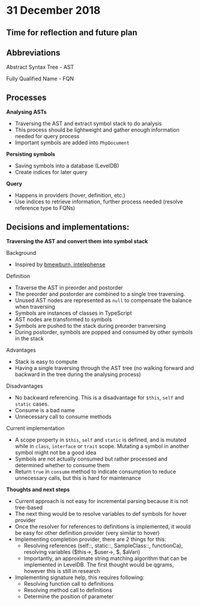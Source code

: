 # 31 December 2018
## Time for reflection and future plan

## Abbreviations

Abstract Syntax Tree - AST

Fully Qualified Name - FQN

## Processes

**Analysing ASTs**
- Traversing the AST and extract symbol stack to do analysis
- This process should be lightweight and gather enough information needed for query process
- Important symbols are added into ```PhpDocument```

**Persisting symbols**
- Saving symbols into a database (LevelDB)
- Create indices for later query

**Query**
- Happens in providers (hover, definition, etc.)
- Use indices to retrieve information, further process needed (resolve reference type to FQNs)

## Decisions and implementations:
**Traversing the AST and convert them into symbol stack**

Background

- Inspired by [bmewburn, intelephense](https://github.com/bmewburn/intelephense)

Definition

- Traverse the AST in preorder and postorder
- The preorder and postorder are combined to a single tree traversing.
- Unused AST nodes are represented as ```null``` to compensate the balance when traversing
- Symbols are instances of classes in TypeScript
- AST nodes are transformed to symbols
- Symbols are pushed to the stack during preorder tranversing
- During postorder, symbols are popped and consumed by other symbols in the stack

Advantages

- Stack is easy to compute
- Having a single traversing through the AST tree (no walking forward and backward in the tree during the analysing process)

Disadvantages

- No backward referencing. This is a disadvantage for ```$this```, ```self``` and ```static``` cases.
- Consume is a bad name
- Unnecessary call to consume methods

Current implementation

- A scope property in ```$this```, ```self``` and ```static``` is defined, and is mutated while in ```class```, ```interface``` or ```trait``` scope. Mutating a symbol in another symbol might not be a good idea
- Symbols are not actually consumed but rather processed and determined whether to consume them
- Return ```true``` in ```consume``` method to indicate consumption to reduce unnecessary calls, but this is hard for maintenance

**Thoughts and next steps**

- Current approach is not easy for incremental parsing because it is not tree-based
- The next thing would be to resolve variables to def symbols for hover provider
- Once the resolver for references to definitions is implemented, it would be easy for other definition provider (very similar to hover)
- Implementing completion provider, there are 2 things for this:
    - Resolving references (self::, static::, SampleClass::, functionCa), resolving variables ($this->, $user->, $, $aVari)
    - Importantly, an approximate string matching algorithm that can be implemented in LevelDB. The first thought would be qgrams, however this is still in research
- Implementing signature help, this requires following:
    - Resolving function call to definitions
    - Resolving method call to definitions
    - Determine the position of parameter